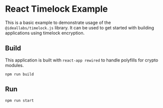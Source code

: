 # React Timelock Example

This is a basic example to demonstrate usage of the `@ideallabs/timelock.js` library. It can be used to get started with building applications using timelock encryption.

## Build

This application is built with `react-app rewired` to handle polyfills for crypto modules.

```shell
npm run build
```

## Run

```shell
npm run start
```
